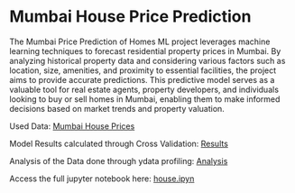 # Mumbai House Price Prediction
The Mumbai Price Prediction of Homes ML project leverages machine learning techniques to forecast residential property prices in Mumbai. By analyzing historical property data and considering various factors such as location, size, amenities, and proximity to essential facilities, the project aims to provide accurate predictions. This predictive model serves as a valuable tool for real estate agents, property developers, and individuals looking to buy or sell homes in Mumbai, enabling them to make informed decisions based on market trends and property valuation.

Used Data:
<a href="https://github.com/rohansharma111/Mumbai-House-Price-Prediction/blob/97d7318947a63c7bdde1be0a26f7ae86f223473e/Mumbai1.csv">Mumbai House Prices</a>

Model Results calculated through Cross Validation:
<a href="https://github.com/rohansharma111/Mumbai-House-Price-Prediction/blob/c76392c924747d5b94b1fbc89c7ca145d30d64c3/Model%20Results">Results</a>

Analysis of the Data done through ydata profiling:
<a href="https://github.com/rohansharma111/Mumbai-House-Price-Prediction/blob/97d7318947a63c7bdde1be0a26f7ae86f223473e/Mumbai1.csv">Analysis</a>

Access the full jupyter notebook here:
<a href="https://github.com/rohansharma111/Mumbai-House-Price-Prediction/blob/97d7318947a63c7bdde1be0a26f7ae86f223473e/Mumbai1.csv">house.ipyn</a>
